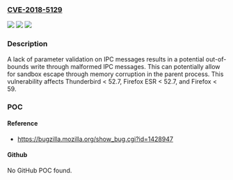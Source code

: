 ### [CVE-2018-5129](https://cve.mitre.org/cgi-bin/cvename.cgi?name=CVE-2018-5129)
![](https://img.shields.io/static/v1?label=Product&message=Firefox&color=blue)
![](https://img.shields.io/static/v1?label=Version&message=%3C%2059%20&color=brighgreen)
![](https://img.shields.io/static/v1?label=Vulnerability&message=Out-of-bounds%20write%20with%20malformed%20IPC%20messages&color=brighgreen)

### Description

A lack of parameter validation on IPC messages results in a potential out-of-bounds write through malformed IPC messages. This can potentially allow for sandbox escape through memory corruption in the parent process. This vulnerability affects Thunderbird < 52.7, Firefox ESR < 52.7, and Firefox < 59.

### POC

#### Reference
- https://bugzilla.mozilla.org/show_bug.cgi?id=1428947

#### Github
No GitHub POC found.

